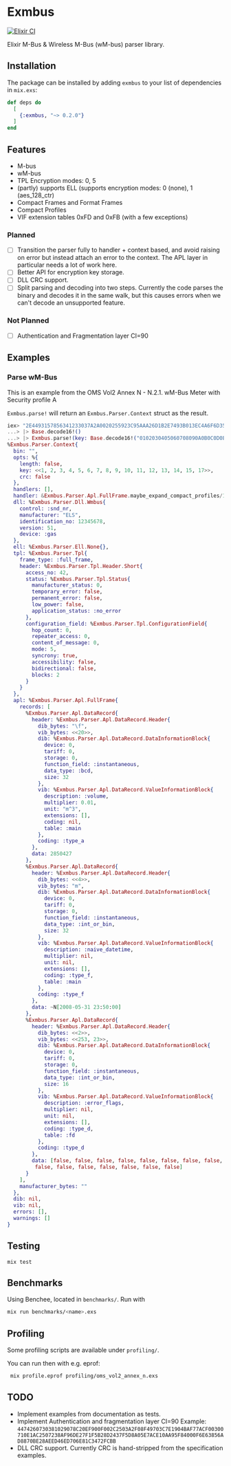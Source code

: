 # Exmbus

[![Elixir CI](https://github.com/tudborg/exmbus/actions/workflows/elixir.yml/badge.svg?branch=main)](https://github.com/tudborg/exmbus/actions/workflows/elixir.yml)

Elixir M-Bus & Wireless M-Bus (wM-bus) parser library.

## Installation

The package can be installed by adding `exmbus` to your list of dependencies in `mix.exs`:

```elixir
def deps do
  [
    {:exmbus, "~> 0.2.0"}
  ]
end
```

## Features

- M-bus
- wM-bus
- TPL Encryption modes: 0, 5
- (partly) supports ELL (supports encryption modes: 0 (none), 1 (aes_128_ctr)
- Compact Frames and Format Frames
- Compact Profiles
- VIF extension tables 0xFD and 0xFB (with a few exceptions)

### Planned

- [ ] Transition the parser fully to handler + context based, and avoid raising on error but instead attach an error to the context. The APL layer in particular needs a lot of work here.
- [ ] Better API for encryption key storage.
- [ ] DLL CRC support.
- [ ] Split parsing and decoding into two steps. Currently the code parses the binary and decodes it in the same walk, but this causes errors when we can't decode an unsupported feature.

### Not Planned

- [ ] Authentication and Fragmentation layer CI=90

## Examples

### Parse wM-Bus

This is an example from the OMS Vol2 Annex N - N.2.1. wM-Bus Meter with Security profile A

`Exmbus.parse!` will return an `Exmbus.Parser.Context` struct as the result.

```elixir
iex> "2E4493157856341233037A2A0020255923C95AAA26D1B2E7493B013EC4A6F6D3529B520EDFF0EA6DEFC99D6D69EBF3"
...> |> Base.decode16!()
...> |> Exmbus.parse!(key: Base.decode16!("0102030405060708090A0B0C0D0E0F11"))
%Exmbus.Parser.Context{
  bin: "",
  opts: %{
    length: false,
    key: <<1, 2, 3, 4, 5, 6, 7, 8, 9, 10, 11, 12, 13, 14, 15, 17>>,
    crc: false
  },
  handlers: [],
  handler: &Exmbus.Parser.Apl.FullFrame.maybe_expand_compact_profiles/1,
  dll: %Exmbus.Parser.Dll.Wmbus{
    control: :snd_nr,
    manufacturer: "ELS",
    identification_no: 12345678,
    version: 51,
    device: :gas
  },
  ell: %Exmbus.Parser.Ell.None{},
  tpl: %Exmbus.Parser.Tpl{
    frame_type: :full_frame,
    header: %Exmbus.Parser.Tpl.Header.Short{
      access_no: 42,
      status: %Exmbus.Parser.Tpl.Status{
        manufacturer_status: 0,
        temporary_error: false,
        permanent_error: false,
        low_power: false,
        application_status: :no_error
      },
      configuration_field: %Exmbus.Parser.Tpl.ConfigurationField{
        hop_count: 0,
        repeater_access: 0,
        content_of_message: 0,
        mode: 5,
        syncrony: true,
        accessibility: false,
        bidirectional: false,
        blocks: 2
      }
    }
  },
  apl: %Exmbus.Parser.Apl.FullFrame{
    records: [
      %Exmbus.Parser.Apl.DataRecord{
        header: %Exmbus.Parser.Apl.DataRecord.Header{
          dib_bytes: "\f",
          vib_bytes: <<20>>,
          dib: %Exmbus.Parser.Apl.DataRecord.DataInformationBlock{
            device: 0,
            tariff: 0,
            storage: 0,
            function_field: :instantaneous,
            data_type: :bcd,
            size: 32
          },
          vib: %Exmbus.Parser.Apl.DataRecord.ValueInformationBlock{
            description: :volume,
            multiplier: 0.01,
            unit: "m^3",
            extensions: [],
            coding: nil,
            table: :main
          },
          coding: :type_a
        },
        data: 2850427
      },
      %Exmbus.Parser.Apl.DataRecord{
        header: %Exmbus.Parser.Apl.DataRecord.Header{
          dib_bytes: <<4>>,
          vib_bytes: "m",
          dib: %Exmbus.Parser.Apl.DataRecord.DataInformationBlock{
            device: 0,
            tariff: 0,
            storage: 0,
            function_field: :instantaneous,
            data_type: :int_or_bin,
            size: 32
          },
          vib: %Exmbus.Parser.Apl.DataRecord.ValueInformationBlock{
            description: :naive_datetime,
            multiplier: nil,
            unit: nil,
            extensions: [],
            coding: :type_f,
            table: :main
          },
          coding: :type_f
        },
        data: ~N[2008-05-31 23:50:00]
      },
      %Exmbus.Parser.Apl.DataRecord{
        header: %Exmbus.Parser.Apl.DataRecord.Header{
          dib_bytes: <<2>>,
          vib_bytes: <<253, 23>>,
          dib: %Exmbus.Parser.Apl.DataRecord.DataInformationBlock{
            device: 0,
            tariff: 0,
            storage: 0,
            function_field: :instantaneous,
            data_type: :int_or_bin,
            size: 16
          },
          vib: %Exmbus.Parser.Apl.DataRecord.ValueInformationBlock{
            description: :error_flags,
            multiplier: nil,
            unit: nil,
            extensions: [],
            coding: :type_d,
            table: :fd
          },
          coding: :type_d
        },
        data: [false, false, false, false, false, false, false, false, false,
         false, false, false, false, false, false, false]
      }
    ],
    manufacturer_bytes: ""
  },
  dib: nil,
  vib: nil,
  errors: [],
  warnings: []
}
```


## Testing

`mix test`


## Benchmarks

Using Benchee, located in `benchmarks/`. Run with

```sh
mix run benchmarks/<name>.exs
```

## Profiling

Some profiling scripts are available under `profiling/`.

You can run then with e.g. eprof:

```sh
 mix profile.eprof profiling/oms_vol2_annex_n.exs
```

## TODO

- Implement examples from documentation as tests.
- Implement Authentication and fragmentation layer CI=90
  Example:
  `4474260730381029078C20EF900F002C2503A2F08F49703C7E1904BAF77ACF00300710E1AC2507238AF96DE27F1F5B28D2437F5D8A05E7ACE10AA95F84000F6E63856AD8870BE28AEED46ED706E81C3472FCBB`
- DLL CRC support. Currently CRC is hand-stripped from the specification examples.

